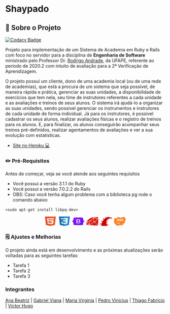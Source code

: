 # Shaypado

## 📌 Sobre o Projeto
[![Codacy Badge](https://app.codacy.com/project/badge/Grade/76f58f4be76d4fb2b4a73f621fc1864c)](https://www.codacy.com/gh/UFAPE-Dev/shaypado/dashboard?utm_source=github.com&amp;utm_medium=referral&amp;utm_content=UFAPE-Dev/shaypado&amp;utm_campaign=Badge_Grade)

Projeto para implementação de um Sistema de Academia em Ruby e Rails com foco no servidor para a disciplina de __Engenharia de Software__ ministrado pelo Professor Dr. [Rodrigo Andrade](https://github.com/rcaa), da UFAPE, referente ao período de 2020.2 com intuito de avaliação para a 2ª Verificação de Aprendizagem.

O projeto possuí um cliente, dono de uma academia local (ou de uma rede de academias), que está a procura de um sistema que seja possível, de maneira rápida e prática, gerenciar as suas unidades, a disponibilidade de exercícios que tem nela, seu time de instrutores referentes a cada unidade e as avaliações e treinos de seus alunos. O sistema irá ajudá-lo a organizar as suas unidades, sendo possível gerenciar os instrumentos e instrutores de cada unidade de forma individual. Já para os instrutores, é possível cadastrar os seus alunos, realizar avaliações físicas e o registro de treinos para os alunos. E, para finalizar, os alunos conseguirão acompanhar seus treinos pré-definidos, realizar agentamentos de avaliações e ver a sua evolução com estatísticas.

 * [Site no Heroku 💻](https://shaypado.herokuapp.com/)

### ✏️ Pré-Requisitos

Antes de começar, veja se você atende aos seguintes requisitos

   * Você possui a versão 3.1.1 do Ruby
   * Você possui a versão 7.0.2.2 do Rails
   * OBS: Caso você tenha algum problema com a biblioteca pg rode o comando abaixo

```
<sudo apt-get install libpq-dev>
```

<div align="center">
  <img align="center" alt="HTML" height="30" width="40" src="https://github.com/devicons/devicon/blob/master/icons/html5/html5-original.svg">
    <img align="center" alt="CSS" height="30" width="40" src="https://github.com/devicons/devicon/blob/master/icons/css3/css3-original.svg">
    <img align="center" alt="Bootstrap" height="30" width="40" src="https://github.com/devicons/devicon/blob/master/icons/bootstrap/bootstrap-original.svg">
  <img align="center" alt="Ruby" height="30" width="40" src="https://github.com/devicons/devicon/blob/master/icons/ruby/ruby-plain.svg">
    <img align="center" alt="Rails" height="30" width="40" src="https://github.com/devicons/devicon/blob/master/icons/rails/rails-plain.svg">
    <img align="center" alt="RubyMine" height="30" width="40" src="https://github.com/devicons/devicon/blob/master/icons/rubymine/rubymine-plain.svg">

  </div>

### 🗒️ Ajustes e Melhorias

O projeto ainda está em desenvolvimento e as próximas atualizações serão voltadas para as seguintes tarefas:

  * Tarefa 1
  * Tarefa 2
  * Tarefa 3

### Integrantes

[Ana Beatriz](https://github.com/beatrizAVanderlei) | [Gabriel Viana](https://github.com/vngabriel) | [Maria Virginia](https://github.com/mvmendoncas) | [Pedro Vinícius](https://github.com/PedroViniciusMelo) | [Thiago Fabrício](https://github.com/ThFabricio) | [Victor Hugo](https://github.com/Victor-Andrade)
